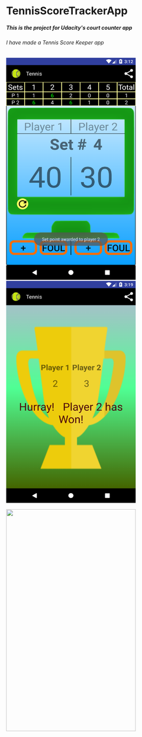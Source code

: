 # TennisScoreTrackerApp

##### This is the project for Udacity's court counter app

###### I have made a Tennis Score Keeper app 



<img src="https://github.com/DSdatsme/TennisScoreTrackerApp/blob/master/Screenshot_1520458959.png" width="350" height="600" />         </t>   <img src="https://github.com/DSdatsme/TennisScoreTrackerApp/blob/master/Screenshot_1520459344.png" width="350" height="600" />




<img src="https://github.com/DSdatsme/TennisScoreTrackerApp/blob/master/ScoreCardgif.gif" width="350" height="600" />  
